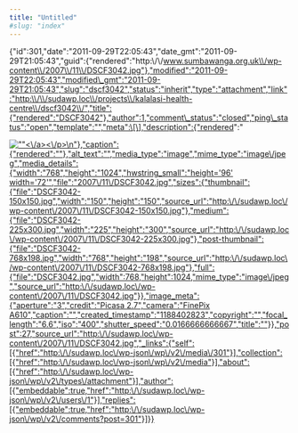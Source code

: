 ```yaml
---
title: "Untitled"
#slug: "index"
---
```


{"id":301,"date":"2011-09-29T22:05:43","date\_gmt":"2011-09-29T21:05:43","guid":{"rendered":"http:\\/\\/www.sumbawanga.org.uk\\/wp-content\\/2007\\/11\\/DSCF3042.jpg"},"modified":"2011-09-29T22:05:43","modified\_gmt":"2011-09-29T21:05:43","slug":"dscf3042","status":"inherit","type":"attachment","link":"http:\\/\\/sudawp.loc\\/projects\\/kalalasi-health-centre\\/dscf3042\\/","title":{"rendered":"DSCF3042"},"author":1,"comment\_status":"closed","ping\_status":"open","template":"","meta":\[\],"description":{"rendered":"

[![\"\"](\"http:\/\/sudawp.loc\/wp-content\/2007\/11\/DSCF3042-225x300.jpg\")<\\/a><\\/p>\\n"},"caption":{"rendered":""},"alt\_text":"","media\_type":"image","mime\_type":"image\\/jpeg","media\_details":{"width":"768","height":"1024","hwstring\_small":"height='96' width='72'","file":"2007\\/11\\/DSCF3042.jpg","sizes":{"thumbnail":{"file":"DSCF3042-150x150.jpg","width":"150","height":"150","source\_url":"http:\\/\\/sudawp.loc\\/wp-content\\/2007\\/11\\/DSCF3042-150x150.jpg"},"medium":{"file":"DSCF3042-225x300.jpg","width":"225","height":"300","source\_url":"http:\\/\\/sudawp.loc\\/wp-content\\/2007\\/11\\/DSCF3042-225x300.jpg"},"post-thumbnail":{"file":"DSCF3042-768x198.jpg","width":"768","height":"198","source\_url":"http:\\/\\/sudawp.loc\\/wp-content\\/2007\\/11\\/DSCF3042-768x198.jpg"},"full":{"file":"DSCF3042.jpg","width":768,"height":1024,"mime\_type":"image\\/jpeg","source\_url":"http:\\/\\/sudawp.loc\\/wp-content\\/2007\\/11\\/DSCF3042.jpg"}},"image\_meta":{"aperture":"3","credit":"Picasa 2.7","camera":"FinePix A610","caption":"","created\_timestamp":"1188402823","copyright":"","focal\_length":"6.6","iso":"400","shutter\_speed":"0.0166666666667","title":""}},"post":27,"source\_url":"http:\\/\\/sudawp.loc\\/wp-content\\/2007\\/11\\/DSCF3042.jpg","\_links":{"self":\[{"href":"http:\\/\\/sudawp.loc\\/wp-json\\/wp\\/v2\\/media\\/301"}\],"collection":\[{"href":"http:\\/\\/sudawp.loc\\/wp-json\\/wp\\/v2\\/media"}\],"about":\[{"href":"http:\\/\\/sudawp.loc\\/wp-json\\/wp\\/v2\\/types\\/attachment"}\],"author":\[{"embeddable":true,"href":"http:\\/\\/sudawp.loc\\/wp-json\\/wp\\/v2\\/users\\/1"}\],"replies":\[{"embeddable":true,"href":"http:\\/\\/sudawp.loc\\/wp-json\\/wp\\/v2\\/comments?post=301"}\]}}](http:\/\/sudawp.loc\/wp-content\/2007\/11\/DSCF3042.jpg)
